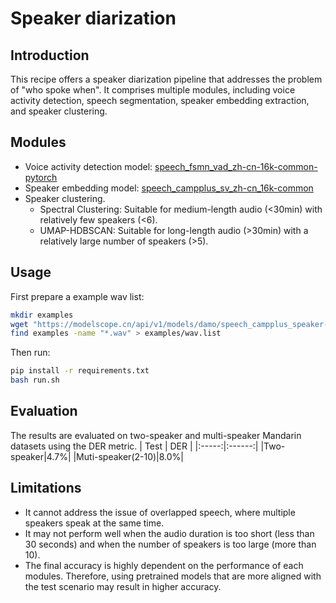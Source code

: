 # Speaker diarization

## Introduction
This recipe offers a speaker diarization pipeline that addresses the problem of "who spoke when". It comprises multiple modules, including voice activity detection, speech segmentation, speaker embedding extraction, and speaker clustering.

## Modules
- Voice activity detection model: [speech_fsmn_vad_zh-cn-16k-common-pytorch](https://modelscope.cn/models/damo/speech_fsmn_vad_zh-cn-16k-common-pytorch/summary)
- Speaker embedding model: [speech_campplus_sv_zh-cn_16k-common](https://www.modelscope.cn/models/damo/speech_campplus_sv_zh-cn_16k-common/summary)
- Speaker clustering. 
  - Spectral Clustering: Suitable for medium-length audio (<30min) with relatively few speakers (<6).
  - UMAP-HDBSCAN: Suitable for long-length audio (>30min) with a relatively large number of speakers (>5).

## Usage
First prepare a example wav list:
``` sh
mkdir examples
wget "https://modelscope.cn/api/v1/models/damo/speech_campplus_speaker-diarization_common/repo?Revision=master&FilePath=examples/2speakers_example.wav" -O examples/2speakers_example.wav
find examples -name "*.wav" > examples/wav.list
```
Then run:
``` sh
pip install -r requirements.txt
bash run.sh
```

## Evaluation
The results are evaluated on two-speaker and multi-speaker Mandarin datasets using the DER metric.
| Test | DER |
|:-----:|:------:|
|Two-speaker|4.7%|
|Muti-speaker(2-10)|8.0%|


## Limitations
- It cannot address the issue of overlapped speech, where multiple speakers speak at the same time. 
- It may not perform well when the audio duration is too short (less than 30 seconds) and when the number of speakers is too large (more than 10). 
- The final accuracy is highly dependent on the performance of each modules. Therefore, using pretrained models that are more aligned with the test scenario may result in higher accuracy.
